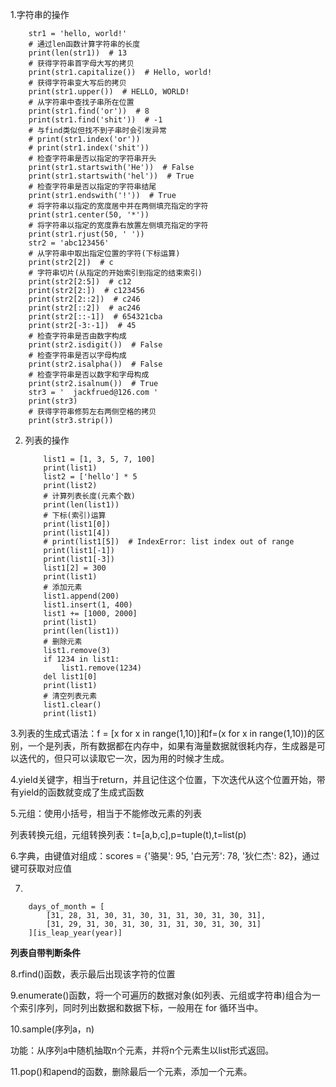 1.字符串的操作

```
    str1 = 'hello, world!'
    # 通过len函数计算字符串的长度
    print(len(str1))  # 13
    # 获得字符串首字母大写的拷贝
    print(str1.capitalize())  # Hello, world!
    # 获得字符串变大写后的拷贝
    print(str1.upper())  # HELLO, WORLD!
    # 从字符串中查找子串所在位置
    print(str1.find('or'))  # 8
    print(str1.find('shit'))  # -1
    # 与find类似但找不到子串时会引发异常
    # print(str1.index('or'))
    # print(str1.index('shit'))
    # 检查字符串是否以指定的字符串开头
    print(str1.startswith('He'))  # False
    print(str1.startswith('hel'))  # True
    # 检查字符串是否以指定的字符串结尾
    print(str1.endswith('!'))  # True
    # 将字符串以指定的宽度居中并在两侧填充指定的字符
    print(str1.center(50, '*'))
    # 将字符串以指定的宽度靠右放置左侧填充指定的字符
    print(str1.rjust(50, ' '))
    str2 = 'abc123456'
    # 从字符串中取出指定位置的字符(下标运算)
    print(str2[2])  # c
    # 字符串切片(从指定的开始索引到指定的结束索引)
    print(str2[2:5])  # c12
    print(str2[2:])  # c123456
    print(str2[2::2])  # c246
    print(str2[::2])  # ac246
    print(str2[::-1])  # 654321cba
    print(str2[-3:-1])  # 45
    # 检查字符串是否由数字构成
    print(str2.isdigit())  # False
    # 检查字符串是否以字母构成
    print(str2.isalpha())  # False
    # 检查字符串是否以数字和字母构成
    print(str2.isalnum())  # True
    str3 = '  jackfrued@126.com '
    print(str3)
    # 获得字符串修剪左右两侧空格的拷贝
    print(str3.strip())
```

2. 列表的操作

   ```
       list1 = [1, 3, 5, 7, 100]
       print(list1)
       list2 = ['hello'] * 5
       print(list2)
       # 计算列表长度(元素个数)
       print(len(list1))
       # 下标(索引)运算
       print(list1[0])
       print(list1[4])
       # print(list1[5])  # IndexError: list index out of range
       print(list1[-1])
       print(list1[-3])
       list1[2] = 300
       print(list1)
       # 添加元素
       list1.append(200)
       list1.insert(1, 400)
       list1 += [1000, 2000]
       print(list1)
       print(len(list1))
       # 删除元素
       list1.remove(3)
       if 1234 in list1:
           list1.remove(1234)
       del list1[0]
       print(list1)
       # 清空列表元素
       list1.clear()
       print(list1)
   ```

3.列表的生成式语法：f = [x for x in range(1,10)]和f=(x for x in range(1,10))的区别，一个是列表，所有数据都在内存中，如果有海量数据就很耗内存，生成器是可以迭代的，但只可以读取它一次，因为用的时候才生成。

4.yield关键字，相当于return，并且记住这个位置，下次迭代从这个位置开始，带有yield的函数就变成了生成式函数

5.元组：使用小括号，相当于不能修改元素的列表

  列表转换元组，元组转换列表：t=[a,b,c],p=tuple(t),t=list(p)

6.字典，由键值对组成：scores = {'骆昊': 95, '白元芳': 78, '狄仁杰': 82}，通过键可获取对应值

7.

```
    days_of_month = [
        [31, 28, 31, 30, 31, 30, 31, 31, 30, 31, 30, 31],
        [31, 29, 31, 30, 31, 30, 31, 31, 30, 31, 30, 31]
    ][is_leap_year(year)]
```

**列表自带判断条件**

8.rfind()函数，表示最后出现该字符的位置

9.enumerate()函数，将一个可遍历的数据对象(如列表、元组或字符串)组合为一个索引序列，同时列出数据和数据下标，一般用在 for 循环当中。

10.sample(序列a，n)

功能：从序列a中随机抽取n个元素，并将n个元素生以list形式返回。

11.pop()和apend的函数，删除最后一个元素，添加一个元素。